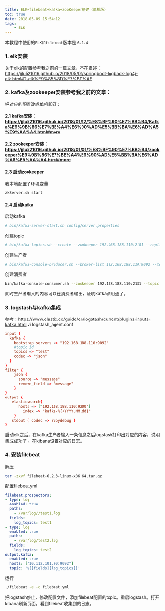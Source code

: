 ```yaml
---
title: ELK+filebeat+kafka+zooKeeper搭建（单机版）
toc: true
date: 2018-05-09 15:54:12
tags:
    - ELK
---
```

本教程中使用的`ELK和filebeat`版本是 `6.2.4`

### 1. elk安装
关于elk的配置参考我之前的一篇文章，不在累述：
https://jjlu521016.github.io/2018/05/01/springboot-logback-log4j-elk.html#2-elk%E9%85%8D%E7%BD%AE
<!-- more -->
### 2. kafka及zookeeper安装参考我之前的文章：
把对应的配置改成单机即可：
#### 2.1 kafka安装：https://jjlu521016.github.io/2018/01/12/%E8%BF%90%E7%BB%B4/Kafka%E9%9B%86%E7%BE%A4%E6%90%AD%E5%BB%BA%E6%AD%A5%E9%AA%A4.html#more
#### 2.2 zookeeper安装：https://jjlu521016.github.io/2018/01/01/%E8%BF%90%E7%BB%B4/zookeeper%E9%9B%86%E7%BE%A4%E6%90%AD%E5%BB%BA%E6%AD%A5%E9%AA%A4.html#more
#### 2.3 启动zookeeper
我本地配置了环境变量
```sh
zkServer.sh start
```
#### 2.4 启动kafka
启动kafka
```sh
# bin/kafka-server-start.sh config/server.properties
```
创建topic
```sh
# bin/kafka-topics.sh --create --zookeeper 192.168.188.110:2181 --replication-factor 1 --partitions 1 --topic test 
```
创建生产者
```sh
# bin/kafka-console-producer.sh --broker-list 192.168.188.110:9092 --topic test 
```
创建消费者
```sh
bin/kafka-console-consumer.sh --zookeeper 192.168.188.110:2181 --topic test --from-beginning
```
此时生产者输入的内容可以在消费者输出，证明kafka调用通了。

### 3. logstash与kafka集成
参考：https://www.elastic.co/guide/en/logstash/current/plugins-inputs-kafka.html
vi logstash_agent.conf
```conf
input {
  kafka {
    bootstrap_servers => "192.168.188.110:9092"
    #topic id
    topics => "test"
    codec => "json"
  }
}
filter {
    json {
      source => "message"
      remove_field => "message"
    }
}
output {
   elasticsearch{
      hosts => ["192.168.188.110:9200"]
	    index => "kafka-%{+YYYY.MM.dd}"
    }
   stdout { codec => rubydebug }
}

```
启动elk之后，在kafka生产者输入一条信息之后logstash打印出对应的内容，说明集成成功了
。在kibana设置对应的日志。

### 4. 安装filebeat
解压
```sh
tar -zxvf filebeat-6.2.3-linux-x86_64.tar.gz
```
配置filebeat.yml
```yml
filebeat.prospectors:
- type: log
  enabled: true
  paths:
    - /var/log//test1.log
  fields:
    log_topics: test1
- type: log
  enabled: true
  paths:
    - /var/log/test2.log
  fields:
    log_topics: test2
output.kafka:
  enabled: true
  hosts: ["10.112.101.90:9092"]
  topic: '%{[fields][log_topics]}'
```
运行
```sh
./filebeat -e -c filebeat.yml
```
把logstash停止，修改配置文件，添加filebeat配置的topic。重启logstash。打开kibana刷新页面，看到filebeat收集到的日志。
